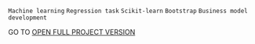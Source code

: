 `Machine learning` `Regression task` `Scikit-learn` `Bootstrap` `Business model development`

GO TO <a href="https://nbviewer.org/github/archanastasia/myportfolio/tree/main/01_machine_learning/03_oil_production_region/">OPEN FULL PROJECT VERSION</a>
